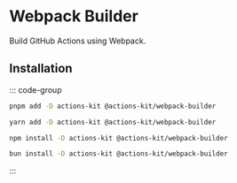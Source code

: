 # Webpack Builder

Build GitHub Actions using Webpack.

## Installation

::: code-group
  ```bash [pnpm]
  pnpm add -D actions-kit @actions-kit/webpack-builder
  ```

  ```bash [yarn]
  yarn add -D actions-kit @actions-kit/webpack-builder
  ```

  ```bash [npm]
  npm install -D actions-kit @actions-kit/webpack-builder
  ```

  ```bash [bun]
  bun install -D actions-kit @actions-kit/webpack-builder
  ```
:::
